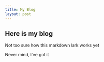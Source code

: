 ```yaml
---
title: My Blog
layout: post
---
```


## Here is my blog

Not too sure how this markdown lark works yet

Never mind, I've got it
